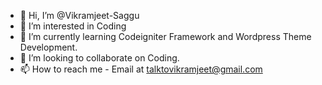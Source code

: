 - 👋 Hi, I’m @Vikramjeet-Saggu
- 👀 I’m interested in Coding
- 🌱 I’m currently learning Codeigniter Framework and Wordpress Theme Development.
- 💞️ I’m looking to collaborate on Coding.
- 📫 How to reach me - Email at talktovikramjeet@gmail.com

<!---
Vikramjeet-Saggu/Vikramjeet-Saggu is a ✨ special ✨ repository because its `README.md` (this file) appears on your GitHub profile.
You can click the Preview link to take a look at your changes.
--->
